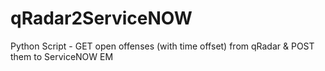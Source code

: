 # qRadar2ServiceNOW
Python Script - GET open offenses (with time offset) from qRadar & POST them to ServiceNOW EM
